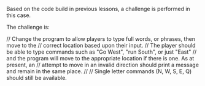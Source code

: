 Based on the code build in previous lessons, a challenge is performed in this case.

The challenge is:

// Change the program to allow players to type full words, or phrases, then move to the
// correct location based upon their input.
// The player should be able to type commands such as "Go West", "run South", or just "East"
// and the program will move to the appropriate location if there is one.  As at present, an
// attempt to move in an invalid direction should print a message and remain in the same place.
//
// Single letter commands (N, W, S, E, Q) should still be available.
